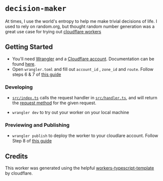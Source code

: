 # `decision-maker`

At times, I use the world's entropy to help me make trivial decisions of life.
I used to rely on random.org, but thought random number generation was a great use case for trying out [cloudflare workers](https://developers.cloudflare.com/workers/)

## Getting Started

* You'll need [Wrangler](https://github.com/cloudflare/wrangler) and a [Cloudflare account](https://dash.cloudflare.com). Documentation can be found [here](https://developers.cloudflare.com/workers/cli-wrangler/install-update).
* Open `wrangler.toml` and fill out `account_id` , `zone_id` and `route`. Follow steps 6 & 7 of [this guide](https://developers.cloudflare.com/workers/get-started/guide#6-preview-your-project)

### Developing

* [`src/index.ts`](./src/index.ts) calls the request handler in [`src/handler.ts`](./src/handler.ts), and will return the [request method](https://developer.mozilla.org/en-US/docs/Web/API/Request/method) for the given request.

* `wrangler dev` to try out your worker on your local machine

### Previewing and Publishing

* `wrangler publish` to deploy  the worker to your cloudlare account. Follow Step 8 of [this guide](https://developers.cloudflare.com/workers/get-started/guide#8-publish-your-project)

## Credits

This worker was generated using the helpful [workers-typescript-template](https://github.com/cloudflare/workers-typescript-template) by cloudflare.
